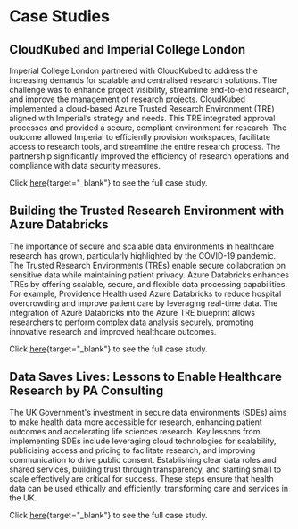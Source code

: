 # Case Studies

## CloudKubed and Imperial College London
Imperial College London partnered with CloudKubed to address the increasing demands for scalable and centralised research solutions. The challenge was to enhance project visibility, streamline end-to-end research, and improve the management of research projects. CloudKubed implemented a cloud-based Azure Trusted Research Environment (TRE) aligned with Imperial’s strategy and needs.
This TRE integrated approval processes and provided a secure, compliant environment for research. The outcome allowed Imperial to efficiently provision workspaces, facilitate access to research tools, and streamline the entire research process. The partnership significantly improved the efficiency of research operations and compliance with data security measures.

Click [here](https://cloudkubed.com/case-studies/imperial-college-london-trusted-research-environment/ "CloudKubed and Imperial College London"){target="_blank"} to see the full case study.

## Building the Trusted Research Environment with Azure Databricks
The importance of secure and scalable data environments in healthcare research has grown, particularly highlighted by the COVID-19 pandemic. The Trusted Research Environments (TREs) enable secure collaboration on sensitive data while maintaining patient privacy. Azure Databricks enhances TREs by offering scalable, secure, and flexible data processing capabilities.
For example, Providence Health used Azure Databricks to reduce hospital overcrowding and improve patient care by leveraging real-time data. The integration of Azure Databricks into the Azure TRE blueprint allows researchers to perform complex data analysis securely, promoting innovative research and improved healthcare outcomes.

Click [here](https://databricks.com/blog/2023/03/27/trusted-research-environments-health-and-life-sciences.html "Building the Trusted Research Environment with Azure Databricks"){target="_blank"} to see the full case study.

## Data Saves Lives: Lessons to Enable Healthcare Research by PA Consulting
The UK Government's investment in secure data environments (SDEs) aims to make health data more accessible for research, enhancing patient outcomes and accelerating life sciences research.
Key lessons from implementing SDEs include leveraging cloud technologies for scalability, publicising access and pricing to facilitate research, and improving communication to drive public consent. Establishing clear data roles and shared services, building trust through transparency, and starting small to scale effectively are critical for success.
These steps ensure that health data can be used ethically and efficiently, transforming care and services in the UK.

Click [here](https://paconsulting.com/insights/data-saves-lives-lessons-to-enable-healthcare-research "Data Saves Lives: Lessons to Enable Healthcare Research by PA Consulting"){target="_blank"} to see the full case study.
